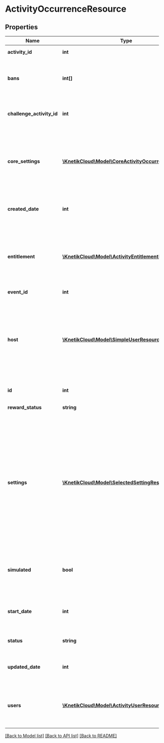 # ActivityOccurrenceResource

## Properties
Name | Type | Description | Notes
------------ | ------------- | ------------- | -------------
**activity_id** | **int** | The id of the activity | 
**bans** | **int[]** | The ids of banned users that cannot join the occurrence. See occurrence-user delete endpoint | [optional] 
**challenge_activity_id** | **int** | The id of the challenge activity (as part of the event, required if eventId set) | [optional] 
**core_settings** | [**\KnetikCloud\Model\CoreActivityOccurrenceSettings**](CoreActivityOccurrenceSettings.md) | Defines core settings about the activity occurrence that affect how it behaves in the system. Validated against core settings in activity/challenge-activity. | [optional] 
**created_date** | **int** | The date this occurrence was created, unix timestamp in seconds | [optional] 
**entitlement** | [**\KnetikCloud\Model\ActivityEntitlementResource**](ActivityEntitlementResource.md) | The entitlement item required to enter the occurrence. Required if not part of an event. Must come from the set of entitlement items listed in the activity | [optional] 
**event_id** | **int** | The id of the event | [optional] 
**host** | [**\KnetikCloud\Model\SimpleUserResource**](SimpleUserResource.md) | The host of the occurrence, if not a participant (will be left out of users array). Must be the caller that creates the occurrence unless admin. Requires activity/challenge to allow host_option of &#39;non_player&#39; if not admin as well | [optional] 
**id** | **int** | The id of the activity occurrence | [optional] 
**reward_status** | **string** | Indicate if the rewards have been given out already | [optional] 
**settings** | [**\KnetikCloud\Model\SelectedSettingResource[]**](SelectedSettingResource.md) | The values selected from the available settings defined for the activity. Ex: difficulty: hard. Can be left out if the activity is played during an event and the settings are already set at the event level. Ex: every monday, difficulty: hard, number of questions: 10, category: sport. Otherwise, the set must exactly match those of the activity. | [optional] 
**simulated** | **bool** | Whether this occurrence will be ran as a simulation. Simulations will not be rewarded. Useful for bot play or trials | [optional] 
**start_date** | **int** | The date this occurrence was started, unix timestamp in seconds. null if not yet started | [optional] 
**status** | **string** | The current status of the occurrence (default: OPEN) | [optional] 
**updated_date** | **int** | The date this occurrence was last updated, unix timestamp in seconds | [optional] 
**users** | [**\KnetikCloud\Model\ActivityUserResource[]**](ActivityUserResource.md) | The list of users participating in this occurrence. Can only be set directly with ACTIVITIES_ADMIN permission | [optional] 

[[Back to Model list]](../README.md#documentation-for-models) [[Back to API list]](../README.md#documentation-for-api-endpoints) [[Back to README]](../README.md)


